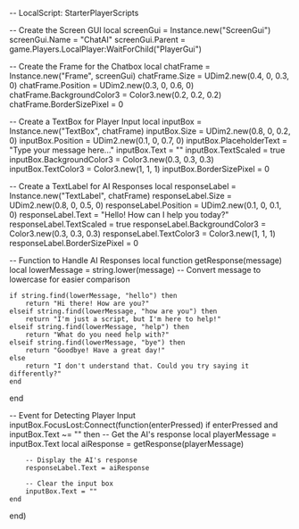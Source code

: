 -- LocalScript: StarterPlayerScripts

-- Create the Screen GUI
local screenGui = Instance.new("ScreenGui")
screenGui.Name = "ChatAI"
screenGui.Parent = game.Players.LocalPlayer:WaitForChild("PlayerGui")

-- Create the Frame for the Chatbox
local chatFrame = Instance.new("Frame", screenGui)
chatFrame.Size = UDim2.new(0.4, 0, 0.3, 0)
chatFrame.Position = UDim2.new(0.3, 0, 0.6, 0)
chatFrame.BackgroundColor3 = Color3.new(0.2, 0.2, 0.2)
chatFrame.BorderSizePixel = 0

-- Create a TextBox for Player Input
local inputBox = Instance.new("TextBox", chatFrame)
inputBox.Size = UDim2.new(0.8, 0, 0.2, 0)
inputBox.Position = UDim2.new(0.1, 0, 0.7, 0)
inputBox.PlaceholderText = "Type your message here..."
inputBox.Text = ""
inputBox.TextScaled = true
inputBox.BackgroundColor3 = Color3.new(0.3, 0.3, 0.3)
inputBox.TextColor3 = Color3.new(1, 1, 1)
inputBox.BorderSizePixel = 0

-- Create a TextLabel for AI Responses
local responseLabel = Instance.new("TextLabel", chatFrame)
responseLabel.Size = UDim2.new(0.8, 0, 0.5, 0)
responseLabel.Position = UDim2.new(0.1, 0, 0.1, 0)
responseLabel.Text = "Hello! How can I help you today?"
responseLabel.TextScaled = true
responseLabel.BackgroundColor3 = Color3.new(0.3, 0.3, 0.3)
responseLabel.TextColor3 = Color3.new(1, 1, 1)
responseLabel.BorderSizePixel = 0

-- Function to Handle AI Responses
local function getResponse(message)
    local lowerMessage = string.lower(message) -- Convert message to lowercase for easier comparison

    if string.find(lowerMessage, "hello") then
        return "Hi there! How are you?"
    elseif string.find(lowerMessage, "how are you") then
        return "I'm just a script, but I'm here to help!"
    elseif string.find(lowerMessage, "help") then
        return "What do you need help with?"
    elseif string.find(lowerMessage, "bye") then
        return "Goodbye! Have a great day!"
    else
        return "I don't understand that. Could you try saying it differently?"
    end
end

-- Event for Detecting Player Input
inputBox.FocusLost:Connect(function(enterPressed)
    if enterPressed and inputBox.Text ~= "" then
        -- Get the AI's response
        local playerMessage = inputBox.Text
        local aiResponse = getResponse(playerMessage)

        -- Display the AI's response
        responseLabel.Text = aiResponse

        -- Clear the input box
        inputBox.Text = ""
    end
end)
